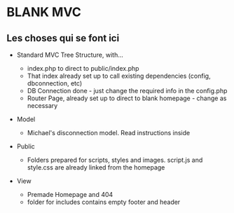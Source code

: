 # BLANK MVC


## Les choses qui se font ici

- Standard MVC Tree Structure, with...
    - index.php to direct to public/index.php
    - That index already set up to call existing dependencies (config, dbconnection, etc)
    - DB Connection done - just change the required info in the config.php
    - Router Page, already set up to direct to blank homepage - change as necessary

- Model
    - Michael's disconnection model. Read instructions inside

- Public
    - Folders prepared for scripts, styles and images. script.js and style.css are already linked from the homepage

- View
    - Premade Homepage and 404
    - folder for includes contains empty footer and header